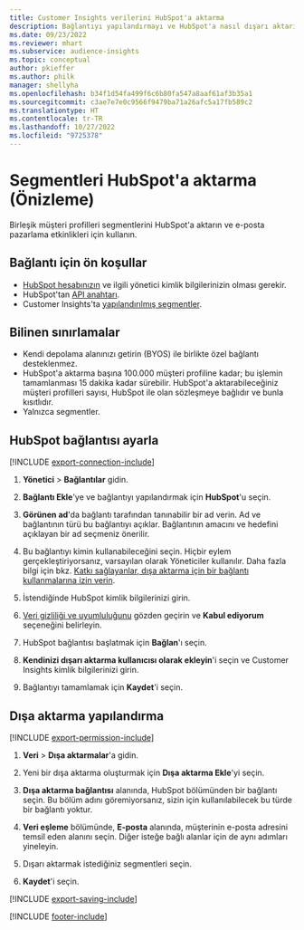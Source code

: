 ```yaml
---
title: Customer Insights verilerini HubSpot'a aktarma
description: Bağlantıyı yapılandırmayı ve HubSpot'a nasıl dışarı aktarılacağını öğrenin.
ms.date: 09/23/2022
ms.reviewer: mhart
ms.subservice: audience-insights
ms.topic: conceptual
author: pkieffer
ms.author: philk
manager: shellyha
ms.openlocfilehash: b34f1d54fa499f6c6b80fa547a8aaf61af3b35a1
ms.sourcegitcommit: c3ae7e7e0c9566f9479ba71a26afc5a17fb589c2
ms.translationtype: HT
ms.contentlocale: tr-TR
ms.lasthandoff: 10/27/2022
ms.locfileid: "9725378"
---
```

# <a name="export-segments-to-hubspot-preview"></a>Segmentleri HubSpot'a aktarma (Önizleme)

Birleşik müşteri profilleri segmentlerini HubSpot'a aktarın ve e-posta pazarlama etkinlikleri için kullanın.

## <a name="prerequisites-for-a-connection"></a>Bağlantı için ön koşullar

- [HubSpot hesabınızın](https://www.hubspot.com/) ve ilgili yönetici kimlik bilgilerinizin olması gerekir.
- HubSpot'tan [API anahtarı](https://knowledge.hubspot.com/Integrations/How-do-I-get-my-HubSpot-API-key).
- Customer Insights'ta [yapılandırılmış segmentler](segments.md).

## <a name="known-limitations"></a>Bilinen sınırlamalar

- Kendi depolama alanınızı getirin (BYOS) ile birlikte özel bağlantı desteklenmez.
- HubSpot'a aktarma başına 100.000 müşteri profiline kadar; bu işlemin tamamlanması 15 dakika kadar sürebilir. HubSpot'a aktarabileceğiniz müşteri profilleri sayısı, HubSpot ile olan sözleşmeye bağlıdır ve bunla kısıtlıdır.
- Yalnızca segmentler.

## <a name="set-up-connection-to-hubspot"></a>HubSpot bağlantısı ayarla

[!INCLUDE [export-connection-include](includes/export-connection-admn.md)]

1. **Yönetici** > **Bağlantılar** gidin.

1. **Bağlantı Ekle**'ye ve bağlantıyı yapılandırmak için **HubSpot**'u seçin.

1. **Görünen ad**'da bağlantı tarafından tanınabilir bir ad verin. Ad ve bağlantının türü bu bağlantıyı açıklar. Bağlantının amacını ve hedefini açıklayan bir ad seçmeniz önerilir.

1. Bu bağlantıyı kimin kullanabileceğini seçin. Hiçbir eylem gerçekleştiriyorsanız, varsayılan olarak Yöneticiler kullanılır. Daha fazla bilgi için bkz. [Katkı sağlayanlar, dışa aktarma için bir bağlantı kullanmalarına izin verin](connections.md#allow-contributors-to-use-a-connection-for-exports).

1. İstendiğinde HubSpot kimlik bilgilerinizi girin.

1. [Veri gizliliği ve uyumluluğunu](connections.md#data-privacy-and-compliance) gözden geçirin ve **Kabul ediyorum** seçeneğini belirleyin.

1. HubSpot bağlantısı başlatmak için **Bağlan**'ı seçin.

1. **Kendinizi dışarı aktarma kullanıcısı olarak ekleyin**'i seçin ve Customer Insights kimlik bilgilerinizi girin.

1. Bağlantıyı tamamlamak için **Kaydet**'i seçin.

## <a name="configure-an-export"></a>Dışa aktarma yapılandırma

[!INCLUDE [export-permission-include](includes/export-permission.md)]

1. **Veri** > **Dışa aktarmalar**'a gidin.

1. Yeni bir dışa aktarma oluşturmak için **Dışa aktarma Ekle**'yi seçin.

1. **Dışa aktarma bağlantısı** alanında, HubSpot bölümünden bir bağlantı seçin. Bu bölüm adını göremiyorsanız, sizin için kullanılabilecek bu türde bir bağlantı yoktur.

1. **Veri eşleme** bölümünde, **E-posta** alanında, müşterinin e-posta adresini temsil eden alanını seçin. Diğer isteğe bağlı alanlar için de aynı adımları yineleyin.

1. Dışarı aktarmak istediğiniz segmentleri seçin.

1. **Kaydet**'i seçin.

[!INCLUDE [export-saving-include](includes/export-saving.md)]

[!INCLUDE [footer-include](includes/footer-banner.md)]
